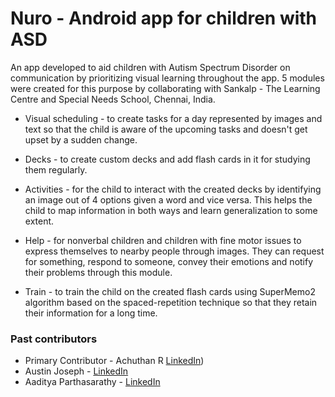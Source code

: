 # Nuro - Android app for children with ASD

An app developed to aid children with Autism Spectrum Disorder on communication by prioritizing visual learning throughout the app. 5 modules were created for this purpose by collaborating with Sankalp - The Learning Centre and Special Needs School, Chennai, India.

* Visual scheduling - to create tasks for a day represented by images and text so that the child is aware of the upcoming tasks and doesn't get upset by a sudden change.

* Decks - to create custom decks and add flash cards in it for studying them regularly.
    
* Activities - for the child to interact with the created decks by identifying an image out of 4 options given a word and vice versa. This helps the child to map information in both ways and learn generalization to some extent.

* Help - for nonverbal children and children with fine motor issues to express themselves to nearby people through images. They can request for something, respond to someone, convey their emotions and notify their problems through this module.

* Train - to train the child on the created flash cards using SuperMemo2 algorithm based on the spaced-repetition technique so that they retain their information for a long time.

### Past contributors
* Primary Contributor - Achuthan R [LinkedIn](https://www.linkedin.com/in/achuthan-r/))
* Austin Joseph - [LinkedIn](https://www.linkedin.com/in/austinjxseph/)
* Aaditya Parthasarathy - [LinkedIn](https://www.linkedin.com/in/aaditya-parthasarathy/)
